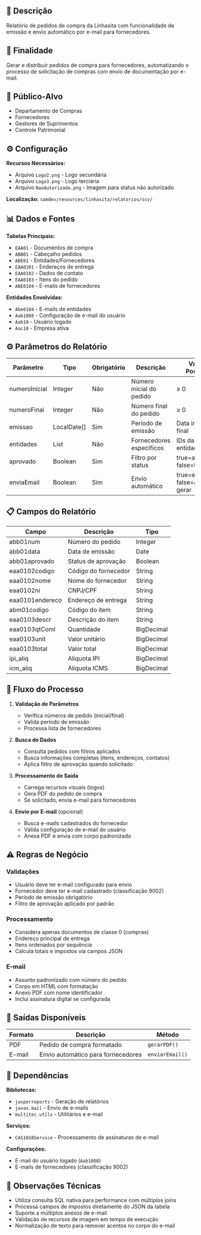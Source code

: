 
## 📖 Descrição
Relatório de pedidos de compra da Linhasita com funcionalidade de emissão e envio automático por e-mail para fornecedores.

## 🎯 Finalidade
Gerar e distribuir pedidos de compra para fornecedores, automatizando o processo de solicitação de compras com envio de documentação por e-mail.

## 👥 Público-Alvo
- Departamento de Compras
- Fornecedores
- Gestores de Suprimentos
- Controle Patrimonial

## ⚙️ Configuração
**Recursos Necessários:**
- Arquivo `Logo2.png` - Logo secundária
- Arquivo `Logo3.png` - Logo terciária  
- Arquivo `NaoAutorizado.png` - Imagem para status não autorizado

**Localização:** `samdev/resources/linhasita/relatorios/scv/`

## 📊 Dados e Fontes
**Tabelas Principais:**
- `EAA01` - Documentos de compra
- `ABB01` - Cabeçalho pedidos
- `ABE01` - Entidades/Fornecedores
- `EAA0101` - Endereços de entrega
- `EAA0102` - Dados de contato
- `EAA0103` - Itens do pedido
- `ABE0104` - E-mails de fornecedores

**Entidades Envolvidas:**
- `Abe0104` - E-mails de entidades
- `Aab1008` - Configuração de e-mail do usuário
- `Aab10` - Usuário logado
- `Aac10` - Empresa ativa

## ⚙️ Parâmetros do Relatório

| Parâmetro | Tipo | Obrigatório | Descrição | Valores Possíveis |
|-----------|------|-------------|-----------|-------------------|
| numeroInicial | Integer | Não | Número inicial do pedido | ≥ 0 |
| numeroFinal | Integer | Não | Número final do pedido | ≥ 0 |
| emissao | LocalDate[] | Sim | Período de emissão | Data inicial e final |
| entidades | List<Long> | Não | Fornecedores específicos | IDs das entidades |
| aprovado | Boolean | Sim | Filtro por status | true=aprovados, false=todos |
| enviaEmail | Boolean | Sim | Envio automático | true=enviar, false=apenas gerar |

## 📋 Campos do Relatório

| Campo | Descrição | Tipo |
|-------|-----------|------|
| abb01num | Número do pedido | Integer |
| abb01data | Data de emissão | Date |
| abb01aprovado | Status de aprovação | Boolean |
| eaa0102codigo | Código do fornecedor | String |
| eaa0102nome | Nome do fornecedor | String |
| eaa0102ni | CNPJ/CPF | String |
| eaa0101endereco | Endereço de entrega | String |
| abm01codigo | Código do item | String |
| eaa0103descr | Descrição do item | String |
| eaa0103qtComl | Quantidade | BigDecimal |
| eaa0103unit | Valor unitário | BigDecimal |
| eaa0103total | Valor total | BigDecimal |
| ipi_aliq | Alíquota IPI | BigDecimal |
| icm_aliq | Alíquota ICMS | BigDecimal |

## 🔄 Fluxo do Processo

1. **Validação de Parâmetros**
   - Verifica números de pedido (inicial/final)
   - Valida período de emissão
   - Processa lista de fornecedores

2. **Busca de Dados**
   - Consulta pedidos com filtros aplicados
   - Busca informações completas (itens, endereços, contatos)
   - Aplica filtro de aprovação quando solicitado

3. **Processamento de Saída**
   - Carrega recursos visuais (logos)
   - Gera PDF do pedido de compra
   - Se solicitado, envia e-mail para fornecedores

4. **Envio por E-mail** (opcional)
   - Busca e-mails cadastrados do fornecedor
   - Valida configuração de e-mail do usuário
   - Anexa PDF e envia com corpo padronizado

## ⚠️ Regras de Negócio

### Validações
- Usuário deve ter e-mail configurado para envio
- Fornecedor deve ter e-mail cadastrado (classificação 9002)
- Período de emissão obrigatório
- Filtro de aprovação aplicado por padrão

### Processamento
- Considera apenas documentos de classe 0 (compras)
- Endereço principal de entrega
- Itens ordenados por sequência
- Calcula totais e impostos via campos JSON

### E-mail
- Assunto padronizado com número do pedido
- Corpo em HTML com formatação
- Anexo PDF com nome identificador
- Inclui assinatura digital se configurada

## 🎨 Saídas Disponíveis

| Formato | Descrição | Método |
|---------|-----------|---------|
| PDF | Pedido de compra formatado | `gerarPDF()` |
| E-mail | Envio automático para fornecedores | `enviarEmail()` |

## 🔧 Dependências

**Bibliotecas:**
- `jasperreports` - Geração de relatórios
- `javax.mail` - Envio de e-mails
- `multitec.utils` - Utilitários e e-mail

**Serviços:**
- `CAS1010Service` - Processamento de assinaturas de e-mail

**Configurações:**
- E-mail do usuário logado (`Aab1008`)
- E-mails de fornecedores (classificação 9002)

## 📝 Observações Técnicas

- Utiliza consulta SQL nativa para performance com múltiplos joins
- Processa campos de impostos diretamente do JSON da tabela
- Suporte a múltiplos anexos de e-mail
- Validação de recursos de imagem em tempo de execução
- Normalização de texto para remover acentos no corpo do e-mail